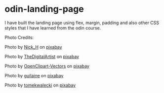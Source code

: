 # odin-landing-page

I have built the landing page using flex, margin, padding and also other CSS styles that I have learned from the odin course.

Photo Credits:

Photo by [Nick_H](https://pixabay.com/users/nick_h-1821910/) on [pixabay](https://pixabay.com/)

Photo by [TheDigitalArtist](https://pixabay.com/users/thedigitalartist-202249/) on [pixabay](https://pixabay.com/)

Photo by [OpenClipart-Vectors](https://pixabay.com/users/openclipart-vectors-30363/) on [pixabay](https://pixabay.com/)

Photo by [guilaine](https://pixabay.com/users/guilaine-221528/) on [pixabay](https://pixabay.com/)

Photo by [tomekwalecki](https://pixabay.com/users/tomekwalecki-13027968/) on [pixabay](https://pixabay.com/)
